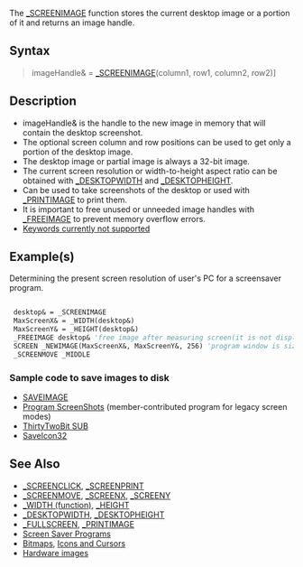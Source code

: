 The [_SCREENIMAGE](_SCREENIMAGE) function stores the current desktop image or a portion of it and returns an image handle.

## Syntax

> imageHandle& = [_SCREENIMAGE](_SCREENIMAGE)(column1, row1, column2, row2)]

## Description

* imageHandle& is the handle to the new image in memory that will contain the desktop screenshot.
* The optional screen column and row positions can be used to get only a portion of the desktop image.
* The desktop image or partial image is always a 32-bit image. 
* The current screen resolution or width-to-height aspect ratio can be obtained with [_DESKTOPWIDTH](_DESKTOPWIDTH) and [_DESKTOPHEIGHT](_DESKTOPHEIGHT).
* Can be used to take screenshots of the desktop or used with [_PRINTIMAGE](_PRINTIMAGE) to print them.
* It is important to free unused or unneeded image handles with [_FREEIMAGE](_FREEIMAGE) to prevent memory overflow errors.
* [Keywords currently not supported](Keywords_currently_not_supported_by_QB64)

## Example(s)

Determining the present screen resolution of user's PC for a screensaver program.

```vb

 desktop& = _SCREENIMAGE
 MaxScreenX& = _WIDTH(desktop&)
 MaxScreenY& = _HEIGHT(desktop&)
 _FREEIMAGE desktop& 'free image after measuring screen(it is not displayed)
 SCREEN _NEWIMAGE(MaxScreenX&, MaxScreenY&, 256) 'program window is sized to fit
 _SCREENMOVE _MIDDLE

```

### Sample code to save images to disk

* [SAVEIMAGE](SAVEIMAGE)
* [Program ScreenShots](Program-ScreenShots) (member-contributed program for legacy screen modes)
* [ThirtyTwoBit SUB](ThirtyTwoBit-SUB)
* [SaveIcon32](SaveIcon32)

## See Also

* [_SCREENCLICK](_SCREENCLICK), [_SCREENPRINT](_SCREENPRINT)
* [_SCREENMOVE](_SCREENMOVE), [_SCREENX](_SCREENX), [_SCREENY](_SCREENY)
* [_WIDTH (function)](_WIDTH-(function)), [_HEIGHT](_HEIGHT)
* [_DESKTOPWIDTH](_DESKTOPWIDTH), [_DESKTOPHEIGHT](_DESKTOPHEIGHT)
* [_FULLSCREEN](_FULLSCREEN), [_PRINTIMAGE](_PRINTIMAGE)
* [Screen Saver Programs](Screen-Saver-Programs)
* [Bitmaps](Bitmaps), [Icons and Cursors](Icons-and-Cursors)
* [Hardware images](Hardware-images)
